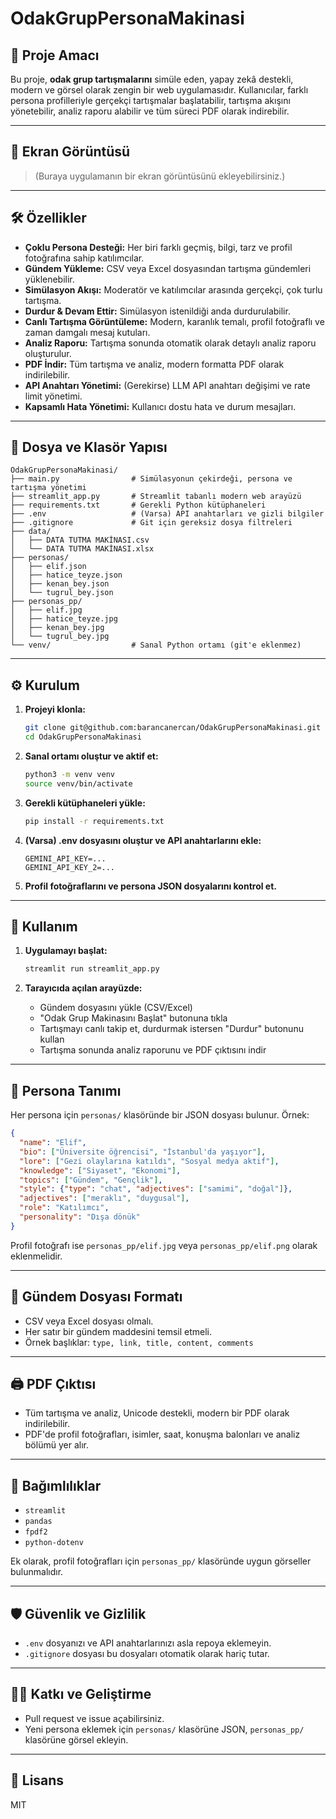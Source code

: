 # OdakGrupPersonaMakinasi

## 🚀 Proje Amacı

Bu proje, **odak grup tartışmalarını** simüle eden, yapay zekâ destekli, modern ve görsel olarak zengin bir web uygulamasıdır. Kullanıcılar, farklı persona profilleriyle gerçekçi tartışmalar başlatabilir, tartışma akışını yönetebilir, analiz raporu alabilir ve tüm süreci PDF olarak indirebilir.

---

## 📸 Ekran Görüntüsü

> (Buraya uygulamanın bir ekran görüntüsünü ekleyebilirsiniz.)

---

## 🛠️ Özellikler

- **Çoklu Persona Desteği:** Her biri farklı geçmiş, bilgi, tarz ve profil fotoğrafına sahip katılımcılar.
- **Gündem Yükleme:** CSV veya Excel dosyasından tartışma gündemleri yüklenebilir.
- **Simülasyon Akışı:** Moderatör ve katılımcılar arasında gerçekçi, çok turlu tartışma.
- **Durdur & Devam Ettir:** Simülasyon istenildiği anda durdurulabilir.
- **Canlı Tartışma Görüntüleme:** Modern, karanlık temalı, profil fotoğraflı ve zaman damgalı mesaj kutuları.
- **Analiz Raporu:** Tartışma sonunda otomatik olarak detaylı analiz raporu oluşturulur.
- **PDF İndir:** Tüm tartışma ve analiz, modern formatta PDF olarak indirilebilir.
- **API Anahtarı Yönetimi:** (Gerekirse) LLM API anahtarı değişimi ve rate limit yönetimi.
- **Kapsamlı Hata Yönetimi:** Kullanıcı dostu hata ve durum mesajları.

---

## 📂 Dosya ve Klasör Yapısı

```
OdakGrupPersonaMakinasi/
├── main.py                # Simülasyonun çekirdeği, persona ve tartışma yönetimi
├── streamlit_app.py       # Streamlit tabanlı modern web arayüzü
├── requirements.txt       # Gerekli Python kütüphaneleri
├── .env                   # (Varsa) API anahtarları ve gizli bilgiler
├── .gitignore             # Git için gereksiz dosya filtreleri
├── data/
│   ├── DATA TUTMA MAKİNASI.csv
│   └── DATA TUTMA MAKİNASI.xlsx
├── personas/
│   ├── elif.json
│   ├── hatice_teyze.json
│   ├── kenan_bey.json
│   └── tugrul_bey.json
├── personas_pp/
│   ├── elif.jpg
│   ├── hatice_teyze.jpg
│   ├── kenan_bey.jpg
│   └── tugrul_bey.jpg
└── venv/                  # Sanal Python ortamı (git'e eklenmez)
```

---

## ⚙️ Kurulum

1. **Projeyi klonla:**
   ```bash
   git clone git@github.com:barancanercan/OdakGrupPersonaMakinasi.git
   cd OdakGrupPersonaMakinasi
   ```

2. **Sanal ortamı oluştur ve aktif et:**
   ```bash
   python3 -m venv venv
   source venv/bin/activate
   ```

3. **Gerekli kütüphaneleri yükle:**
   ```bash
   pip install -r requirements.txt
   ```

4. **(Varsa) .env dosyasını oluştur ve API anahtarlarını ekle:**
   ```
   GEMINI_API_KEY=...
   GEMINI_API_KEY_2=...
   ```

5. **Profil fotoğraflarını ve persona JSON dosyalarını kontrol et.**

---

## 🚦 Kullanım

1. **Uygulamayı başlat:**
   ```bash
   streamlit run streamlit_app.py
   ```

2. **Tarayıcıda açılan arayüzde:**
   - Gündem dosyasını yükle (CSV/Excel)
   - "Odak Grup Makinasını Başlat" butonuna tıkla
   - Tartışmayı canlı takip et, durdurmak istersen "Durdur" butonunu kullan
   - Tartışma sonunda analiz raporunu ve PDF çıktısını indir

---

## 👤 Persona Tanımı

Her persona için `personas/` klasöründe bir JSON dosyası bulunur. Örnek:
```json
{
  "name": "Elif",
  "bio": ["Üniversite öğrencisi", "İstanbul'da yaşıyor"],
  "lore": ["Gezi olaylarına katıldı", "Sosyal medya aktif"],
  "knowledge": ["Siyaset", "Ekonomi"],
  "topics": ["Gündem", "Gençlik"],
  "style": {"type": "chat", "adjectives": ["samimi", "doğal"]},
  "adjectives": ["meraklı", "duygusal"],
  "role": "Katılımcı",
  "personality": "Dışa dönük"
}
```
Profil fotoğrafı ise `personas_pp/elif.jpg` veya `personas_pp/elif.png` olarak eklenmelidir.

---

## 📝 Gündem Dosyası Formatı

- CSV veya Excel dosyası olmalı.
- Her satır bir gündem maddesini temsil etmeli.
- Örnek başlıklar: `type, link, title, content, comments`

---

## 🖨️ PDF Çıktısı

- Tüm tartışma ve analiz, Unicode destekli, modern bir PDF olarak indirilebilir.
- PDF'de profil fotoğrafları, isimler, saat, konuşma balonları ve analiz bölümü yer alır.

---

## 🧩 Bağımlılıklar

- `streamlit`
- `pandas`
- `fpdf2`
- `python-dotenv`

Ek olarak, profil fotoğrafları için `personas_pp/` klasöründe uygun görseller bulunmalıdır.

---

## 🛡️ Güvenlik ve Gizlilik

- `.env` dosyanızı ve API anahtarlarınızı asla repoya eklemeyin.
- `.gitignore` dosyası bu dosyaları otomatik olarak hariç tutar.

---

## 🧑‍💻 Katkı ve Geliştirme

- Pull request ve issue açabilirsiniz.
- Yeni persona eklemek için `personas/` klasörüne JSON, `personas_pp/` klasörüne görsel ekleyin.

---

## 📄 Lisans

MIT
